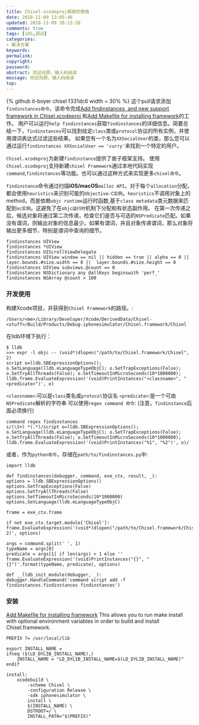 ```yaml
---
title: Chisel-xcodeproj框架的使用
date: 2018-11-09 13:05:46
updated: 2018-11-09 20:13:28
comments: true
tags: [iOS,调试]
categories:
- 解决方案
keywords: 
permalink: 
copyright: 
password: 
abstract: 欢迎光顾，输入码阅读
message: 欢迎光顾，输入码阅读
top:   
---
```

<!--github库卡片-->
{% github it-boyer chisel f331dc6 width = 30% %}
这个pull请求添加`findinstances命令`，该命令完成[Add findinstances, and new support framework in Chisel.xcodeproj ](https://github.com/facebook/chisel/pull/197)和[Add Makefile for installing framework](https://github.com/facebook/chisel/pull/214)的工作。
用户可以运行`help findinstances`获取`findinstances`的详细信息。简要总结一下，`findinstances`可以找到给定`class`类或`protocol`协议的所有实例，并使用谓词表达式过滤这些结果。
如果您有一个名为`XXSocialUser`的类，那么您可以通过运行`findinstances XXSocialUser == 'curry'`来找到一个特定的用户。

`Chisel.xcodeproj`为新建`findinstance`提供了凿子框架支持。
使用`Chisel.xcodeproj`支持新建`chisel Framework`通过本地代码实现`command`,`findinstances`等功能。也可以通过这种方式来实现更多`chisel命令`。

`findinstance`命令通过扫描**iOS/macOS**`malloc API`。对于每个`allocation`分配，都会使用`heuristics`来识别可能的`Objective-C实例`。`heuristics`不调用对象上的method，而是依赖`objc runtime`运行时函数,基于`class metadata`类元数据来匹配到`oc实例`。这避免了在`objc运行时`机制下分配和有状态副作用。
在第一次传递之后，候选对象将通过第二次传递，检查它们是否与可选的`NSPredicate`匹配。如果没有谓词，则输出对象的信息最少。如果有谓词，并且对象传递谓词，那么对象将输出更多细节，特别是谓词中查询的细节。
```
findinstances UIView
findinstances *UIView
findinstances UIScrollViewDelegate
findinstances UIView window == nil || hidden == true || alpha == 0 || layer.bounds.#size.width == 0 ||  layer.bounds.#size.height == 0 
findinstances UIView subviews.@count == 0
findinstances NSDictionary any @allKeys beginswith 'perf_'
findinstances NSArray @count > 100
```
### 开发使用
构建Xcode项目，并获得到`Chisel Framework`的路径。:
```
/Users/<me>/Library/Developer/Xcode/DerivedData/Chisel-<stuff>/Build/Products/Debug-iphonesimulator/Chisel.framework/Chisel
```
在lldb环境下执行：
```
$ lldb
>>> expr -l objc -- (void*)dlopen("/path/to/Chisel.framework/Chisel", 2)
script o=lldb.SBExpressionOptions(); o.SetLanguage(lldb.eLanguageTypeObjC); o.SetTrapExceptions(False); o.SetTryAllThreads(False); o.SetTimeoutInMicroSeconds(10*1000000); lldb.frame.EvaluateExpression('(void)PrintInstances("<classname>", "<predicate>")', o)
```
`<classname>`:可以是`class`类名或`protocol`协议名
`<predicate>`:是一个可由`NSPredicate`解析的字符串
可以使用`regex command 命令`:
(注意，`findinstance`后面必须换行) 
```
command regex findinstances
s/(\S+) *(.*)/script o=lldb.SBExpressionOptions(); o.SetLanguage(lldb.eLanguageTypeObjC); o.SetTrapExceptions(False); o.SetTryAllThreads(False); o.SetTimeoutInMicroSeconds(10*1000000); lldb.frame.EvaluateExpression('(void)PrintInstances("%1", "%2")', o)/
```
或者，作为`python命令`，存储在`path/to/findinstances.py`中:
```
import lldb

def findinstances(debugger, command, exe_ctx, result, _):
options = lldb.SBExpressionOptions()
options.SetTrapExceptions(False)
options.SetTryAllThreads(False)
options.SetTimeoutInMicroSeconds(10*1000000)
options.SetLanguage(lldb.eLanguageTypeObjC)

frame = exe_ctx.frame

if not exe_ctx.target.module['Chisel']:
frame.EvaluateExpression('(void*)dlopen("/path/to/Chisel.framework/Chisel", 2)', options)

args = command.split(' ', 1)
typeName = args[0]
predicate = args[1] if len(args) > 1 else ''
frame.EvaluateExpression('(void)PrintInstances("{}", "{}")'.format(typeName, predicate), options)

def __lldb_init_module(debugger, _):
debugger.HandleCommand('command script add -f findinstances.findinstances findinstances')
```

### 安装
[Add Makefile for installing framework](https://github.com/facebook/chisel/pull/214)
This allows you to run make install with optional environment variables
in order to build and install Chisel.framework.
```
PREFIX ?= /usr/local/lib

export INSTALL_NAME =
ifneq ($(LD_DYLIB_INSTALL_NAME),)
    INSTALL_NAME = "LD_DYLIB_INSTALL_NAME=$(LD_DYLIB_INSTALL_NAME)"
endif

install:
    xcodebuild \
        -scheme Chisel \
        -configuration Release \
        -sdk iphonesimulator \
        install \
        $(INSTALL_NAME) \
        DSTROOT=/ \
        INSTALL_PATH="$(PREFIX)"

```
